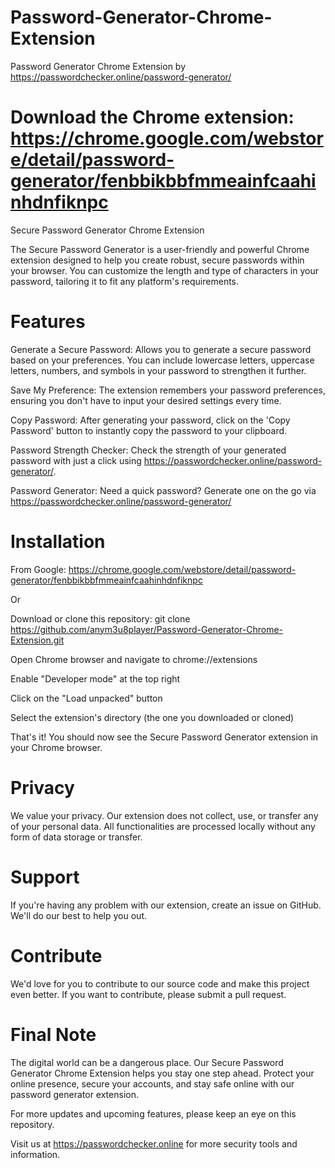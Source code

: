 # Password-Generator-Chrome-Extension
Password Generator Chrome Extension by https://passwordchecker.online/password-generator/

# Download the Chrome extension: https://chrome.google.com/webstore/detail/password-generator/fenbbikbbfmmeainfcaahinhdnfiknpc

Secure Password Generator Chrome Extension

The Secure Password Generator is a user-friendly and powerful Chrome extension designed to help you create robust, secure passwords within your browser. You can customize the length and type of characters in your password, tailoring it to fit any platform's requirements.

# Features
Generate a Secure Password: Allows you to generate a secure password based on your preferences. You can include lowercase letters, uppercase letters, numbers, and symbols in your password to strengthen it further.

Save My Preference: The extension remembers your password preferences, ensuring you don't have to input your desired settings every time.

Copy Password: After generating your password, click on the 'Copy Password' button to instantly copy the password to your clipboard.

Password Strength Checker: Check the strength of your generated password with just a click using https://passwordchecker.online/password-generator/.

Password Generator: Need a quick password? Generate one on the go via https://passwordchecker.online/password-generator/

# Installation
From Google: https://chrome.google.com/webstore/detail/password-generator/fenbbikbbfmmeainfcaahinhdnfiknpc

Or

Download or clone this repository: git clone https://github.com/anym3u8player/Password-Generator-Chrome-Extension.git

Open Chrome browser and navigate to chrome://extensions

Enable "Developer mode" at the top right

Click on the "Load unpacked" button

Select the extension's directory (the one you downloaded or cloned)

That's it! You should now see the Secure Password Generator extension in your Chrome browser.

# Privacy
We value your privacy. Our extension does not collect, use, or transfer any of your personal data. All functionalities are processed locally without any form of data storage or transfer.

# Support
If you're having any problem with our extension, create an issue on GitHub. We'll do our best to help you out.

# Contribute
We'd love for you to contribute to our source code and make this project even better. If you want to contribute, please submit a pull request.

# Final Note
The digital world can be a dangerous place. Our Secure Password Generator Chrome Extension helps you stay one step ahead. Protect your online presence, secure your accounts, and stay safe online with our password generator extension.

For more updates and upcoming features, please keep an eye on this repository.

Visit us at https://passwordchecker.online for more security tools and information.

